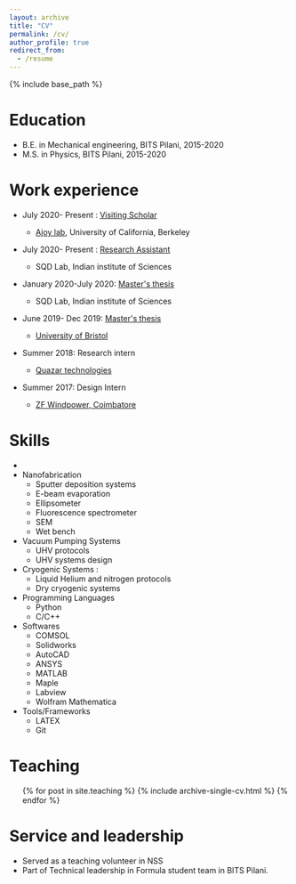 ```yaml
---
layout: archive
title: "CV"
permalink: /cv/
author_profile: true
redirect_from:
  - /resume
---
```


{% include base_path %}

Education
======
* B.E. in Mechanical engineering, BITS Pilani, 2015-2020
* M.S. in Physics, BITS Pilani, 2015-2020

Work experience
======
* July 2020- Present : [Visiting Scholar](https://siddharth-sing-h.github.io/portfolio/portfolio-2/) 
  * [Ajoy lab](http://www.cchem.berkeley.edu/aagrp/people.html), University of California, Berkeley
  
* July 2020- Present : [Research Assistant](https://siddharth-sing-h.github.io/portfolio/portfolio-1/) 
  * SQD Lab, Indian institute of Sciences
  
* January 2020-July 2020: [Master's thesis](https://siddharth-sing-h.github.io/portfolio/portfolio-1/)
  * SQD Lab, Indian institute of Sciences
  
* June 2019- Dec 2019: [Master's thesis](https://siddharth-sing-h.github.io/portfolio/portfolio-4/)
  * [University of Bristol](https://research-information.bris.ac.uk/en/organisations/qet-labs) 

* Summer 2018: Research intern
  * [Quazar technologies](http://quazartech.com/)
  
* Summer 2017: Design Intern  
  * [ZF Windpower, Coimbatore](https://www.zf.com/india/en/company/company.html)


  
Skills
======
* 
* Nanofabrication
  * Sputter deposition systems
  * E-beam evaporation
  * Ellipsometer
  * Fluorescence spectrometer
  * SEM
  * Wet bench
* Vacuum Pumping Systems
  * UHV protocols
  * UHV systems design
* Cryogenic Systems :
  * Liquid Helium and nitrogen protocols
  * Dry cryogenic systems  
* Programming Languages 
  * Python
  * C/C++
* Softwares 
  * COMSOL
  * Solidworks
  * AutoCAD
  * ANSYS
  * MATLAB
  * Maple
  * Labview
  * Wolfram Mathematica
* Tools/Frameworks 
  * LATEX
  * Git 
  
Teaching
======
  <ul>{% for post in site.teaching %}
    {% include archive-single-cv.html %}
  {% endfor %}</ul>
  
Service and leadership
======
* Served as a teaching volunteer in NSS
* Part of Technical leadership in Formula student team in BITS Pilani.
